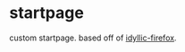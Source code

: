 # startpage

custom startpage. based off of [idyllic-firefox](https://github.com/molecule47/idyllic-firefox).